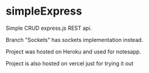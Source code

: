 # simpleExpress

Simple CRUD express.js REST api.

Branch "Sockets" has sockets implementation instead.

Project was hosted on Heroku and used for notesapp.

Project is also hosted on vercel just for trying it out

